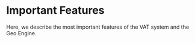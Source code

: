 # Important Features

Here, we describe the most important features of the VAT system and the Geo Engine.
